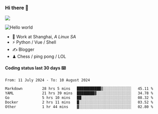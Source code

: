 ### Hi there 👋
![](https://komarev.com/ghpvc/?username=Xuhandsome)


<img src="https://github-readme-stats.vercel.app/api?username=XuHandsome&show_icons=true&theme=merko" alt="Hello world">

<br/>

- 🍻  Work at Shanghai, _A Linux SA_
- ⚡  Python / Vue / Shell
- ✍️  Blogger
- ♟  Chess / ping pong / LOL

#### Coding status last 30 days ⌨️

<!--START_SECTION:waka-->

```txt
From: 11 July 2024 - To: 10 August 2024

Markdown         28 hrs 5 mins   ███████████▒░░░░░░░░░░░░░   45.11 %
YAML             21 hrs 39 mins  ████████▓░░░░░░░░░░░░░░░░   34.78 %
Go               5 hrs 10 mins   ██░░░░░░░░░░░░░░░░░░░░░░░   08.32 %
Docker           2 hrs 11 mins   █░░░░░░░░░░░░░░░░░░░░░░░░   03.52 %
Other            1 hr 44 mins    ▓░░░░░░░░░░░░░░░░░░░░░░░░   02.80 %
```

<!--END_SECTION:waka-->
